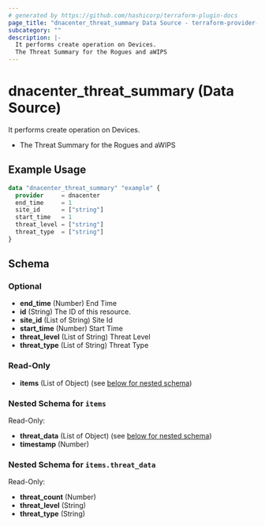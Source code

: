 ```yaml
---
# generated by https://github.com/hashicorp/terraform-plugin-docs
page_title: "dnacenter_threat_summary Data Source - terraform-provider-dnacenter"
subcategory: ""
description: |-
  It performs create operation on Devices.
  The Threat Summary for the Rogues and aWIPS
---
```


# dnacenter_threat_summary (Data Source)

It performs create operation on Devices.

- The Threat Summary for the Rogues and aWIPS

## Example Usage

```terraform
data "dnacenter_threat_summary" "example" {
  provider     = dnacenter
  end_time     = 1
  site_id      = ["string"]
  start_time   = 1
  threat_level = ["string"]
  threat_type  = ["string"]
}
```

<!-- schema generated by tfplugindocs -->
## Schema

### Optional

- **end_time** (Number) End Time
- **id** (String) The ID of this resource.
- **site_id** (List of String) Site Id
- **start_time** (Number) Start Time
- **threat_level** (List of String) Threat Level
- **threat_type** (List of String) Threat Type

### Read-Only

- **items** (List of Object) (see [below for nested schema](#nestedatt--items))

<a id="nestedatt--items"></a>
### Nested Schema for `items`

Read-Only:

- **threat_data** (List of Object) (see [below for nested schema](#nestedobjatt--items--threat_data))
- **timestamp** (Number)

<a id="nestedobjatt--items--threat_data"></a>
### Nested Schema for `items.threat_data`

Read-Only:

- **threat_count** (Number)
- **threat_level** (String)
- **threat_type** (String)


